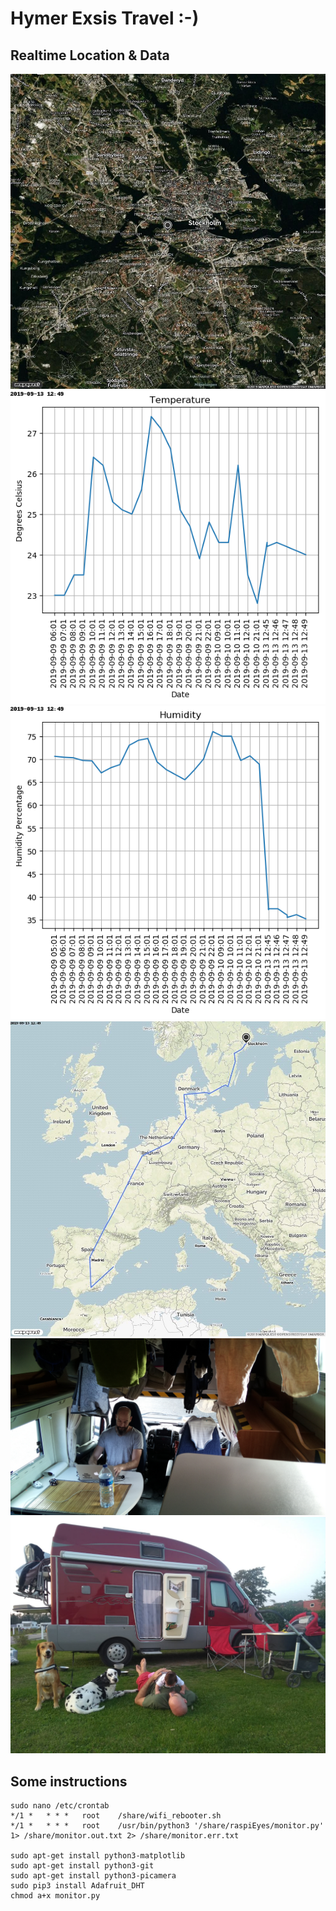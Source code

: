 # Hymer Exsis Travel :-)
## Realtime Location & Data

![](map.jpg?raw=true)
![](temperatures.png?raw=true)
![](humidities.png?raw=true)
![](route.jpg?raw=true)
![](capture.jpg?raw=true)
![](exsis.jpeg?raw=true)

## Some instructions
```
sudo nano /etc/crontab
*/1 *   * * *   root    /share/wifi_rebooter.sh
*/1 *   * * *   root    /usr/bin/python3 '/share/raspiEyes/monitor.py' 1> /share/monitor.out.txt 2> /share/monitor.err.txt

sudo apt-get install python3-matplotlib
sudo apt-get install python3-git
sudo apt-get install python3-picamera
sudo pip3 install Adafruit_DHT
chmod a+x monitor.py
```
